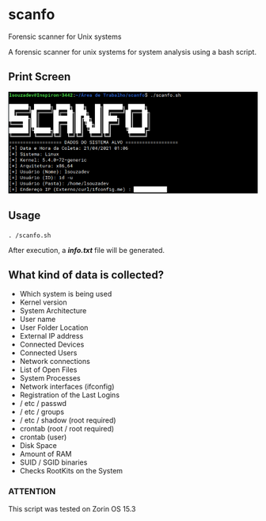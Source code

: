 # scanfo
Forensic scanner for Unix systems
 
A forensic scanner for unix systems for system analysis using a bash script.

## Print Screen
![Screen capture of the running program](./printscreen.png "Screen capture")

## Usage
`. /scanfo.sh`

After execution, a ***info.txt*** file will be generated.

## What kind of data is collected?
* Which system is being used
* Kernel version
* System Architecture
* User name
* User Folder Location
* External IP address
* Connected Devices
* Connected Users
* Network connections
* List of Open Files
* System Processes
* Network interfaces (ifconfig)
* Registration of the Last Logins
* / etc / passwd
* / etc / groups
* / etc / shadow (root required)
* crontab (root / root required)
* crontab (user)
* Disk Space
* Amount of RAM
* SUID / SGID binaries
* Checks RootKits on the System


### **ATTENTION**
This script was tested on Zorin OS 15.3
